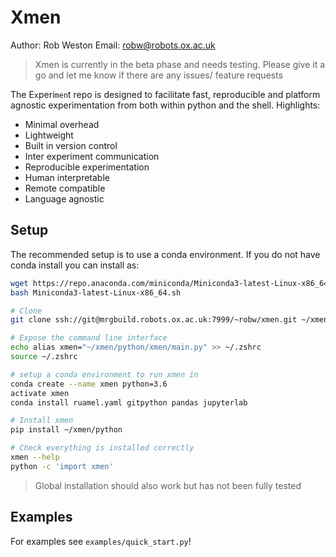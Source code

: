 
# Xmen
Author: Rob Weston
Email: robw@robots.ox.ac.uk
> Xmen is currently in the beta phase and needs testing. Please give it a go and let me know if there are any issues/ feature requests

The E`x`peri`men`t repo is designed to facilitate fast, reproducible and platform agnostic experimentation from both within python and the shell. Highlights:

- Minimal overhead
- Lightweight
- Built in version control
- Inter experiment communication
- Reproducible experimentation
- Human interpretable
- Remote compatible
- Language agnostic

## Setup
The recommended setup is to use a conda environment. If you do not have conda install you can install as:
```bash
wget https://repo.anaconda.com/miniconda/Miniconda3-latest-Linux-x86_64.sh
bash Miniconda3-latest-Linux-x86_64.sh
```

```bash
# Clone
git clone ssh://git@mrgbuild.robots.ox.ac.uk:7999/~robw/xmen.git ~/xmen

# Expose the command line interface
echo alias xmen="~/xmen/python/xmen/main.py" >> ~/.zshrc
source ~/.zshrc

# setup a conda environment to run xmen in
conda create --name xmen python=3.6
activate xmen
conda install ruamel.yaml gitpython pandas jupyterlab

# Install xmen
pip install ~/xmen/python

# Check everything is installed correctly
xmen --help
python -c 'import xmen'
```

> Global installation should also work but has not been fully tested

## Examples
For examples see `examples/quick_start.py`!
